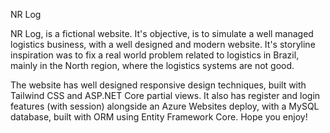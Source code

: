 NR Log

NR Log, is a fictional website. It's objective, is to simulate a well managed logistics business, with a well designed and modern website. It's storyline inspiration was to fix a real world problem related to logistics in Brazil, mainly in the North region, where the logistics systems are not good.

The website has well designed responsive design techniques, built with Tailwind CSS and ASP.NET Core partial views. It also has register and login features (with session)
alongside an Azure Websites deploy, with a MySQL database, built with ORM using Entity Framework Core. Hope you enjoy! 
